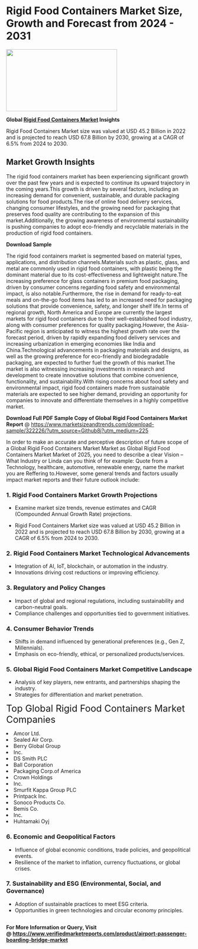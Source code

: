 <H1>Rigid Food Containers Market Size, Growth and Forecast from 2024 - 2031</H1><img class="aligncenter size-medium wp-image-584254" src="https://thirdeyenews.in/wp-content/uploads/2024/09/Global-Market-Research-300x168.jpeg" alt="" width="300" height="168" /><p><strong>Global&nbsp;<a href="https://www.marketsizeandtrends.com/download-sample/322226/?utm_source=Github8j?utm_medium=225">Rigid Food Containers Market</a> Insights</strong></p><p>Rigid Food Containers Market size was valued at USD 45.2 Billion in 2022 and is projected to reach USD 67.8 Billion by 2030, growing at a CAGR of 6.5% from 2024 to 2030.</p><p><h2>Market Growth Insights</h2> <p>The rigid food containers market has been experiencing significant growth over the past few years and is expected to continue its upward trajectory in the coming years.This growth is driven by several factors, including an increasing demand for convenient, sustainable, and durable packaging solutions for food products.The rise of online food delivery services, changing consumer lifestyles, and the growing need for packaging that preserves food quality are contributing to the expansion of this market.Additionally, the growing awareness of environmental sustainability is pushing companies to adopt eco-friendly and recyclable materials in the production of rigid food containers.</p> <p><strong>Download Sample</strong></p> <p>The rigid food containers market is segmented based on material types, applications, and distribution channels.Materials such as plastic, glass, and metal are commonly used in rigid food containers, with plastic being the dominant material due to its cost-effectiveness and lightweight nature.The increasing preference for glass containers in premium food packaging, driven by consumer concerns regarding food safety and environmental impact, is also notable.Furthermore, the rise in demand for ready-to-eat meals and on-the-go food items has led to an increased need for packaging solutions that provide convenience, safety, and longer shelf life.In terms of regional growth, North America and Europe are currently the largest markets for rigid food containers due to their well-established food industry, along with consumer preferences for quality packaging.However, the Asia-Pacific region is anticipated to witness the highest growth rate over the forecast period, driven by rapidly expanding food delivery services and increasing urbanization in emerging economies like India and China.Technological advancements in packaging materials and designs, as well as the growing preference for eco-friendly and biodegradable packaging, are expected to further fuel the growth of this market.The market is also witnessing increasing investments in research and development to create innovative solutions that combine convenience, functionality, and sustainability.With rising concerns about food safety and environmental impact, rigid food containers made from sustainable materials are expected to see higher demand, providing an opportunity for companies to innovate and differentiate themselves in a highly competitive market.</p> <p><span class=""><strong>Download Full PDF Sample Copy of Global Rigid Food Containers Market Report</strong> @ <a href="https://www.marketsizeandtrends.com/download-sample/322226/?utm_source=Github8j?utm_medium=225" target="_blank">https://www.marketsizeandtrends.com/download-sample/322226/?utm_source=Github8j?utm_medium=225</a></span></p><p>In order to make an accurate and perceptive description of future scope of a Global&nbsp;Rigid Food Containers Market Market as Global&nbsp;Rigid Food Containers Market Market of 2025, you need to describe a clear Vision &ndash; What Industry or Linda can you think of for example: Quote from a Technology, healthcare, automotive, renewable energy, name the market you are Reffering to.However, some general trends and factors usually impact market reports and their future outlook include:</p><h3>1.&nbsp;<strong>Rigid Food Containers Market Growth Projections</strong></h3><ul><li>Examine market size trends, revenue estimates and CAGR (Compounded Annual Growth Rate) projections.</li><li><p>Rigid Food Containers Market size was valued at USD 45.2 Billion in 2022 and is projected to reach USD 67.8 Billion by 2030, growing at a CAGR of 6.5% from 2024 to 2030.</p></li></ul><h3>2.&nbsp;<strong>Rigid Food Containers Market Technological Advancements</strong></h3><ul><li>Integration of AI, IoT, blockchain, or automation in the industry.</li><li>Innovations driving cost reductions or improving efficiency.</li></ul><h3>3.&nbsp;<strong>Regulatory and Policy Changes</strong></h3><ul><li>Impact of global and regional regulations, including sustainability and carbon-neutral goals.</li><li>Compliance challenges and opportunities tied to government initiatives.</li></ul><h3>4.&nbsp;<strong>Consumer Behavior Trends</strong></h3><ul><li>Shifts in demand influenced by generational preferences (e.g., Gen Z, Millennials).</li><li>Emphasis on eco-friendly, ethical, or personalized products/services.</li></ul><h3>5.&nbsp;<strong>Global Rigid Food Containers Market Competitive Landscape</strong></h3><ul><li>Analysis of key players, new entrants, and partnerships shaping the industry.</li><li>Strategies for differentiation and market penetration.</li></ul><p data-pm-slice="1 1 []"><span style="color: inherit; font-family: inherit; font-size: 25px;">Top Global Rigid Food Containers Market Companies</span></p><div class="" data-test-id=""><p><li>Amcor Ltd.</li><li> Sealed Air Corp.</li><li> Berry Global Group</li><li> Inc.</li><li> DS Smith PLC</li><li> Ball Corporation</li><li> Packaging Corp.of America</li><li> Crown Holdings</li><li> Inc.</li><li> Smurfit Kappa Group PLC</li><li> Printpack Inc.</li><li> Sonoco Products Co.</li><li> Bemis Co.</li><li> Inc.</li><li> Huhtamaki Oyj</li></p></div><h3>6.&nbsp;<strong>Economic and Geopolitical Factors</strong></h3><ul><li>Influence of global economic conditions, trade policies, and geopolitical events.</li><li>Resilience of the market to inflation, currency fluctuations, or global crises.</li></ul><h3>7.&nbsp;<strong>Sustainability and ESG (Environmental, Social, and Governance)</strong></h3><ul><li>Adoption of sustainable practices to meet ESG criteria.</li><li>Opportunities in green technologies and circular economy principles.</li></ul><h2><strong style="font-size: 14px;">For More Information or Query, Visit @&nbsp;</strong><a style="background-color: #ffffff; font-size: 14px;" href="https://www.marketsizeandtrends.com/report/rigid-food-containers-market/" target="_blank">https://www.verifiedmarketreports.com/product/airport-passenger-boarding-bridge-market</a></h2>